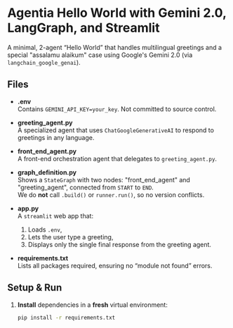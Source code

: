 # Agentia Hello World with Gemini 2.0, LangGraph, and Streamlit

A minimal, 2-agent “Hello World” that handles multilingual greetings and a special "assalamu alaikum" case using Google's Gemini 2.0 (via `langchain_google_genai`).

## Files

- **.env**  
  Contains `GEMINI_API_KEY=your_key`. Not committed to source control.

- **greeting_agent.py**  
  A specialized agent that uses `ChatGoogleGenerativeAI` to respond to greetings in any language.

- **front_end_agent.py**  
  A front-end orchestration agent that delegates to `greeting_agent.py`.

- **graph_definition.py**  
  Shows a `StateGraph` with two nodes: "front_end_agent" and "greeting_agent", connected from `START` to `END`.  
  We do **not** call `.build()` or `runner.run()`, so no version conflicts.

- **app.py**  
  A `streamlit` web app that:
  1. Loads `.env`,
  2. Lets the user type a greeting,
  3. Displays only the single final response from the greeting agent.

- **requirements.txt**  
  Lists all packages required, ensuring no “module not found” errors.

## Setup & Run

1. **Install** dependencies in a **fresh** virtual environment:
   ```bash
   pip install -r requirements.txt
